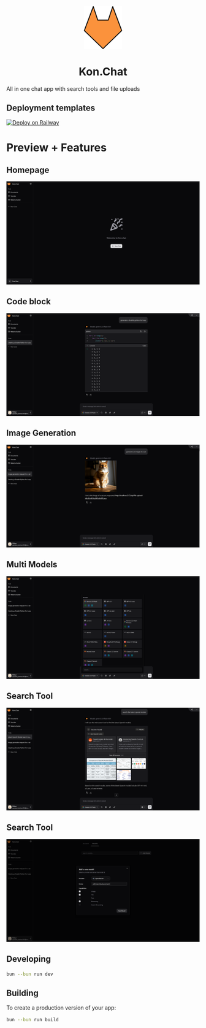 <p align="center">
	<img width="100" src="./docs/logo.png" alt="logo">
</p>
<h1 align="center">
	Kon.Chat
</h1>

All in one chat app with search tools and file uploads

## Deployment templates

[![Deploy on Railway](https://railway.com/button.svg)](https://railway.com/deploy/konchat?referralCode=bSruGU)

# Preview + Features

## Homepage

![homepage](./docs/homepage.png)

## Code block

![codeblock](./docs/codeblock.png)

## Image Generation

![image_generation](./docs/image_generation.png)

## Multi Models

![multi_models](./docs/multi_model.png)

## Search Tool

![search_tool](./docs/search_tool.png)

## Search Tool

![custom_models](./docs/custom_models.png)

## Developing

```bash
bun --bun run dev
```

## Building

To create a production version of your app:

```bash
bun --bun run build
```
